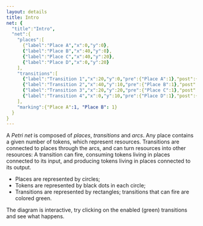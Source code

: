 ```yaml
---
layout: details
title: Intro
net: {
  "title":"Intro",
  "net":{
    "places":[
      {"label":"Place A","x":0,"y":0},
      {"label":"Place B","x":40,"y":0},
      {"label":"Place C","x":40,"y":20},
      {"label":"Place D","x":0,"y":20}
    ],
    "transitions":[
      {"label":"Transition 1","x":20,"y":0,"pre":{"Place A":1},"post":{"Place B":1}},
      {"label":"Transition 2","x":40,"y":10,"pre":{"Place B":1},"post":{"Place C":1}},
      {"label":"Transition 3","x":20,"y":20,"pre":{"Place C":1},"post":{"Place D":1}},
      {"label":"Transition 4","x":0,"y":10,"pre":{"Place D":1},"post":{"Place A":1}}
    ],
    "marking":{"Place A":1, "Place B": 1}
  }
}
---
```

A *Petri net* is composed of *places*, *transitions* and *arcs*. Any place
contains a given number of tokens, which represent resources. Transitions are connected to places
through the arcs, and can turn resources into other resources: A transition can fire, consuming tokens
living in places connected to its input, and producing tokens living in places connected to its output.

* Places are represented by circles;
* Tokens are represented by black dots in each circle;
* Transitions are represented by rectangles; transitions that can fire are colored green.

The diagram is interactive, try clicking on the enabled (green) transitions and see what happens.